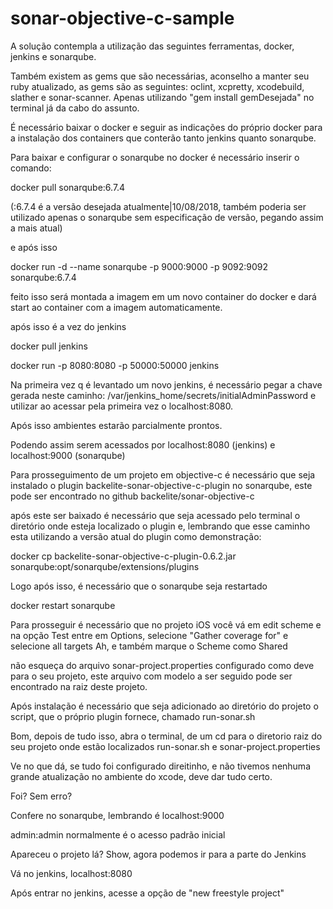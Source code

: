 # sonar-objective-c-sample

A solução contempla a utilização das seguintes ferramentas, docker, jenkins e sonarqube.

Também existem as gems que são necessárias, aconselho a manter seu ruby atualizado, as gems são as seguintes: oclint, xcpretty, xcodebuild, slather e sonar-scanner.
Apenas utilizando "gem install gemDesejada" no terminal já da cabo do assunto.

É necessário baixar o docker e seguir as indicações do próprio docker para a instalação dos containers que conterão tanto jenkins quanto sonarqube.

Para baixar e configurar o sonarqube no docker é necessário inserir o comando:

docker pull sonarqube:6.7.4 

(:6.7.4 é a versão desejada atualmente|10/08/2018, também poderia ser utilizado apenas o sonarqube sem especificação de versão, pegando assim a mais atual)

e após isso 

docker run -d --name sonarqube -p 9000:9000 -p 9092:9092 sonarqube:6.7.4

feito isso será montada a imagem em um novo container do docker e dará start ao container com a imagem automaticamente.

após isso é a vez do jenkins

docker pull jenkins

docker run -p 8080:8080 -p 50000:50000 jenkins

Na primeira vez q é levantado um novo jenkins, é necessário pegar a chave gerada neste caminho: /var/jenkins_home/secrets/initialAdminPassword e utilizar ao acessar pela primeira vez o localhost:8080.

Após isso ambientes estarão parcialmente prontos.

Podendo assim serem acessados por localhost:8080 (jenkins) e localhost:9000 (sonarqube)

Para prosseguimento de um projeto em objective-c é necessário que seja instalado o plugin backelite-sonar-objective-c-plugin no sonarqube, este pode ser encontrado no github backelite/sonar-objective-c

após este ser baixado é necessário que seja acessado pelo terminal o diretório onde esteja localizado o plugin e, lembrando que esse caminho esta utilizando a versão atual do plugin como demonstração:

docker cp backelite-sonar-objective-c-plugin-0.6.2.jar sonarqube:opt/sonarqube/extensions/plugins

Logo após isso, é necessário que o sonarqube seja restartado

docker restart sonarqube

Para prosseguir é necessário que no projeto iOS você vá em edit scheme e na opção Test entre em Options, selecione "Gather coverage for" e selecione all targets
Ah, e também marque o Scheme como Shared

não esqueça do arquivo sonar-project.properties configurado como deve para o seu projeto, este arquivo com modelo a ser seguido pode ser encontrado na raiz deste projeto.

Após instalação é necessário que seja adicionado ao diretório do projeto o script, que o próprio plugin fornece, chamado run-sonar.sh

Bom, depois de tudo isso, abra o terminal, de um cd para o diretorio raiz do seu projeto onde estão localizados run-sonar.sh e sonar-project.properties

Ve no que dá, se tudo foi configurado direitinho, e não tivemos nenhuma grande atualização no ambiente do xcode, deve dar tudo certo.

Foi? Sem erro?

Confere no sonarqube, lembrando é localhost:9000

admin:admin normalmente é o acesso padrão inicial

Apareceu o projeto lá? Show, agora podemos ir para a parte do Jenkins

Vá no jenkins, localhost:8080

Após entrar no jenkins, acesse a opção de "new freestyle project"
